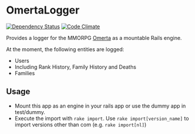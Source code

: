 # OmertaLogger
[![Dependency Status](https://gemnasium.com/Baelor/omerta_logger.svg)](https://gemnasium.com/Baelor/omerta_logger)
[![Code Climate](https://codeclimate.com/github/Baelor/omerta_logger/badges/gpa.svg)](https://codeclimate.com/github/Baelor/omerta_logger)

Provides a logger for the MMORPG [Omerta](http://barafranca.com) as a mountable Rails engine.


At the moment, the following entities are logged:
 * Users
  * Including Rank History, Family History and Deaths
 * Families


## Usage

 * Mount this app as an engine in your rails app or use the dummy app in test/dummy.
 * Execute the import with `rake import`. Use `rake import[version_name]` to import versions other than com (e.g. `rake import[nl]`)
